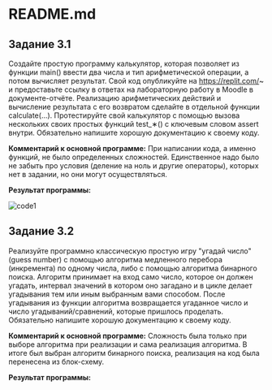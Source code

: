 # README.md

## Задание 3.1
Создайте простую программу калькулятор, которая позволяет из функции main() ввести два числа и тип арифметической операции, а потом вычисляет результат. 
Свой код опубликуйте на https://replit.com/~ и предоставьте ссылку в ответах на лабораторную работу в Moodle в документе-отчёте. 
Реализацию арифметических действий и вычисление результата с его возвратом сделайте в отдельной функции calculate(...). 
Протестируйте свой калькулятор с помощью вызова нескольких своих простых функций test_∗() с ключевым словом assert внутри. 
Обязательно напишите хорошую документацию к своему коду.  

**Комментарий к основной программе:** При написании кода, а именно функций, не было определенных сложностей. Единственное надо было не забыть про условия (деление на ноль и другие операторы), которых нет в задании, но они могут осуществляться.

**Результат программы:**

![code1](https://github.com/MelnikNO/programming-2/blob/main/Screen/code1.png)

## Задание 3.2
Реализуйте программно классическую простую игру "угадай число" (guess number) с помощью алгоритма медленного перебора (инкремента) по одному числа, либо с помощью алгоритма бинарного поиска. Алгоритм принимает на вход само число, которое он должен угадать, интервал значений в котором оно загадано и в цикле делает угадывания тем или иным выбранным вами способом. После угадывания из функции алгоритма возвращается угаданное число и число угадываний/сравнений, которые пришлось проделать. Обязательно напишите хорошую документацию к своему коду.

**Комментарий к основной программе:** Сложность была только при выборе алгоритма при реализации и сама реализация алгоритма. В итоге был выбран алгоритм бинарного поиска, реализация на код была перенесена из блок-схему.

**Результат программы:**

